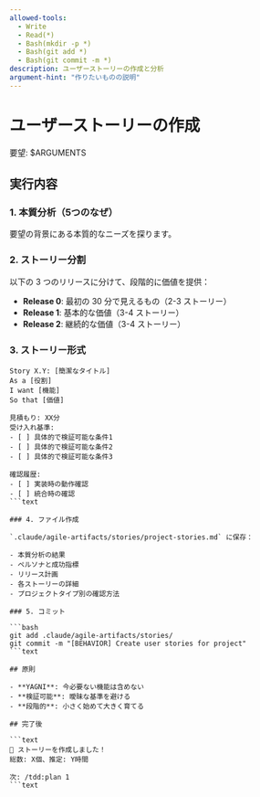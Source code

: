 ```yaml
---
allowed-tools:
  - Write
  - Read(*)
  - Bash(mkdir -p *)
  - Bash(git add *)
  - Bash(git commit -m *)
description: ユーザーストーリーの作成と分析
argument-hint: "作りたいものの説明"
---
```


# ユーザーストーリーの作成

要望: $ARGUMENTS

## 実行内容

### 1. 本質分析（5つのなぜ）

要望の背景にある本質的なニーズを探ります。

### 2. ストーリー分割

以下の 3 つのリリースに分けて、段階的に価値を提供：

- **Release 0**: 最初の 30 分で見えるもの（2-3 ストーリー）
- **Release 1**: 基本的な価値（3-4 ストーリー）  
- **Release 2**: 継続的な価値（3-4 ストーリー）

### 3. ストーリー形式

```text
Story X.Y: [簡潔なタイトル]
As a [役割]
I want [機能]
So that [価値]

見積もり: XX分
受け入れ基準:
- [ ] 具体的で検証可能な条件1
- [ ] 具体的で検証可能な条件2
- [ ] 具体的で検証可能な条件3

確認履歴:
- [ ] 実装時の動作確認
- [ ] 統合時の確認
```text

### 4. ファイル作成

`.claude/agile-artifacts/stories/project-stories.md` に保存：

- 本質分析の結果
- ペルソナと成功指標
- リリース計画
- 各ストーリーの詳細
- プロジェクトタイプ別の確認方法

### 5. コミット

```bash
git add .claude/agile-artifacts/stories/
git commit -m "[BEHAVIOR] Create user stories for project"
```text

## 原則

- **YAGNI**: 今必要ない機能は含めない
- **検証可能**: 曖昧な基準を避ける
- **段階的**: 小さく始めて大きく育てる

## 完了後

```text
📝 ストーリーを作成しました！
総数: X個、推定: Y時間

次: /tdd:plan 1
```text
